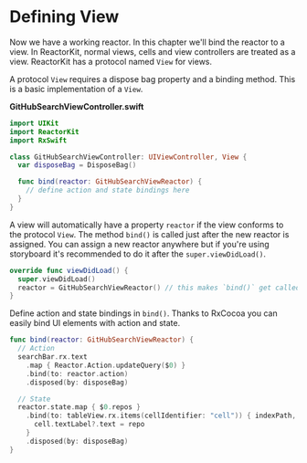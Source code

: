 # Defining View

Now we have a working reactor. In this chapter we'll bind the reactor to a view. In ReactorKit, normal views, cells and view controllers are treated as a view. ReactorKit has a protocol named `View` for views.

A protocol `View` requires a dispose bag property and a binding method. This is a basic implementation of a `View`.

**GitHubSearchViewController.swift**

```swift
import UIKit
import ReactorKit
import RxSwift

class GitHubSearchViewController: UIViewController, View {
  var disposeBag = DisposeBag()

  func bind(reactor: GitHubSearchViewReactor) {
    // define action and state bindings here
  }
}
```

A view will automatically have a property `reactor` if the view conforms to the protocol `View`. The method `bind()` is called just after the new reactor is assigned. You can assign a new reactor anywhere but if you're using storyboard it's recommended to do it after the `super.viewDidLoad()`.

```swift
override func viewDidLoad() {
  super.viewDidLoad()
  reactor = GitHubSearchViewReactor() // this makes `bind()` get called
}
```

Define action and state bindings in `bind()`. Thanks to RxCocoa you can easily bind UI elements with action and state.

```swift
func bind(reactor: GitHubSearchViewReactor) {
  // Action
  searchBar.rx.text
    .map { Reactor.Action.updateQuery($0) }
    .bind(to: reactor.action)
    .disposed(by: disposeBag)

  // State
  reactor.state.map { $0.repos }
    .bind(to: tableView.rx.items(cellIdentifier: "cell")) { indexPath, repo, cell in
      cell.textLabel?.text = repo
    }
    .disposed(by: disposeBag)
}
```
